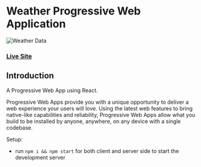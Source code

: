 # Weather Progressive Web Application
![Weather Data](https://i.imgur.com/3csowzj.png)

### [Live Site](https://quirky-mayer-f002a0.netlify.app/)

## Introduction
A Progressive Web App using React. 

Progressive Web Apps provide you with a unique opportunity to deliver a web experience your users will love. Using the latest web features to bring native-like capabilities and reliability, Progressive Web Apps allow what you build to be installed by anyone, anywhere, on any device with a single codebase. 

Setup:
- run ```npm i && npm start``` for both client and server side to start the development server
